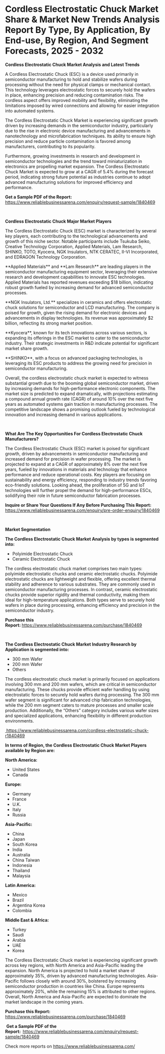 <p><h1>Cordless Electrostatic Chuck Market Share & Market New Trends Analysis Report By Type, By Application, By End-use, By Region, And Segment Forecasts, 2025 - 2032</h1></p><p><strong>Cordless Electrostatic Chuck Market Analysis and Latest Trends</strong></p>
<p><p>A Cordless Electrostatic Chuck (ESC) is a device used primarily in semiconductor manufacturing to hold and stabilize wafers during processing without the need for physical clamps or mechanical contact. This technology leverages electrostatic forces to securely hold the wafers in place, enhancing precision and reducing contamination risks. The cordless aspect offers improved mobility and flexibility, eliminating the limitations imposed by wired connections and allowing for easier integration into automated systems.</p><p>The Cordless Electrostatic Chuck Market is experiencing significant growth driven by increasing demands in the semiconductor industry, particularly due to the rise in electronic device manufacturing and advancements in nanotechnology and microfabrication techniques. Its ability to ensure high precision and reduce particle contamination is favored among manufacturers, contributing to its popularity.</p><p>Furthermore, growing investments in research and development in semiconductor technologies and the trend toward miniaturization in electronics are propelling market expansion. The Cordless Electrostatic Chuck Market is expected to grow at a CAGR of 5.4% during the forecast period, indicating strong future potential as industries continue to adopt advanced manufacturing solutions for improved efficiency and performance.</p></p>
<p><strong>Get a Sample PDF of the Report:&nbsp;</strong> <a href="https://www.reliablebusinessarena.com/enquiry/request-sample/1840469?utm_campaign=2258&utm_medium=2&utm_source=Github&utm_content=ia&utm_term=13022025&utm_id=cordless-electrostatic-chuck">https://www.reliablebusinessarena.com/enquiry/request-sample/1840469</a></p>
<p>&nbsp;</p>
<p><strong>Cordless Electrostatic Chuck Major Market Players</strong></p>
<p><p>The Cordless Electrostatic Chuck (ESC) market is characterized by several key players, each contributing to the technological advancements and growth of this niche sector. Notable participants include Tsukuba Seiko, Creative Technology Corporation, Applied Materials, Lam Research, SHINKO, TOTO, Kyocera, NGK Insulators, NTK CERATEC, II-VI Incorporated, and EDRAGON Technology Corporation.</p><p>**Applied Materials** and **Lam Research** are leading players in the semiconductor manufacturing equipment sector, leveraging their extensive research and development capabilities to innovate ESC technologies. Applied Materials has reported revenues exceeding $18 billion, indicating robust growth fueled by increasing demand for advanced semiconductor processes.</p><p>**NGK Insulators, Ltd.** specializes in ceramics and offers electrostatic chuck solutions for semiconductor and LCD manufacturing. The company is poised for growth, given the rising demand for electronic devices and advancements in display technologies. Its revenue was approximately $2 billion, reflecting its strong market position.</p><p>**Kyocera**, known for its tech innovations across various sectors, is expanding its offerings in the ESC market to cater to the semiconductor industry. Their strategic investments in R&D indicate potential for significant market share growth.</p><p>**SHINKO**, with a focus on advanced packaging technologies, is leveraging its ESC products to address the growing need for precision in semiconductor manufacturing. </p><p>Overall, the cordless electrostatic chuck market is expected to witness substantial growth due to the booming global semiconductor market, driven by increasing demands for high-performance electronic components. The market size is predicted to expand dramatically, with projections estimating a compound annual growth rate (CAGR) of around 10% over the next five years as automated systems gain traction in manufacturing processes. The competitive landscape shows a promising outlook fueled by technological innovation and increasing demand in various applications.</p></p>
<p>&nbsp;</p>
<p><strong>What Are The Key Opportunities For Cordless Electrostatic Chuck Manufacturers?</strong></p>
<p><p>The Cordless Electrostatic Chuck (ESC) market is poised for significant growth, driven by advancements in semiconductor manufacturing and increased demand for precision in wafer processing. The market is projected to expand at a CAGR of approximately 8% over the next five years, fueled by innovations in materials and technology that enhance performance and reduce operational costs. Key players are focusing on sustainability and energy efficiency, responding to industry trends favoring eco-friendly solutions. Looking ahead, the proliferation of 5G and IoT technologies will further propel the demand for high-performance ESCs, solidifying their role in future semiconductor fabrication processes.</p></p>
<p><strong>Inquire or Share Your Questions If Any Before Purchasing This Report:</strong> <a href="https://www.reliablebusinessarena.com/enquiry/pre-order-enquiry/1840469?utm_campaign=2258&utm_medium=2&utm_source=Github&utm_content=ia&utm_term=13022025&utm_id=cordless-electrostatic-chuck">https://www.reliablebusinessarena.com/enquiry/pre-order-enquiry/1840469</a></p>
<p>&nbsp;</p>
<p><strong>Market Segmentation</strong></p>
<p><strong>The Cordless Electrostatic Chuck Market Analysis by types is segmented into:</strong></p>
<p><ul><li>Polyimide Electrostatic Chuck</li><li>Ceramic Electrostatic Chuck</li></ul></p>
<p><p>The cordless electrostatic chuck market comprises two main types: polyimide electrostatic chucks and ceramic electrostatic chucks. Polyimide electrostatic chucks are lightweight and flexible, offering excellent thermal stability and adherence to various substrates. They are commonly used in semiconductor manufacturing processes. In contrast, ceramic electrostatic chucks provide superior rigidity and thermal conductivity, making them ideal for high-temperature applications. Both types serve to securely hold wafers in place during processing, enhancing efficiency and precision in the semiconductor industry.</p></p>
<p><strong>Purchase this Report:&nbsp;</strong><a href="https://www.reliablebusinessarena.com/purchase/1840469?utm_campaign=2258&utm_medium=2&utm_source=Github&utm_content=ia&utm_term=13022025&utm_id=cordless-electrostatic-chuck">https://www.reliablebusinessarena.com/purchase/1840469</a></p>
<p>&nbsp;</p>
<p><strong>The Cordless Electrostatic Chuck Market Industry Research by Application is segmented into:</strong></p>
<p><ul><li>300 mm Wafer</li><li>200 mm Wafer</li><li>Others</li></ul></p>
<p><p>The cordless electrostatic chuck market is primarily focused on applications involving 300 mm and 200 mm wafers, which are critical in semiconductor manufacturing. These chucks provide efficient wafer handling by using electrostatic forces to securely hold wafers during processing. The 300 mm wafer segment is significant for advanced chip fabrication technologies, while the 200 mm segment caters to mature processes and smaller scale production. Additionally, the “Others” category includes various wafer sizes and specialized applications, enhancing flexibility in different production environments.</p></p>
<p><a href="https://www.reliablebusinessarena.com/cordless-electrostatic-chuck-r1840469?utm_campaign=2258&utm_medium=2&utm_source=Github&utm_content=ia&utm_term=13022025&utm_id=cordless-electrostatic-chuck">&nbsp;https://www.reliablebusinessarena.com/cordless-electrostatic-chuck-r1840469</a></p>
<p><strong>In terms of Region, the Cordless Electrostatic Chuck Market Players available by Region are:</strong></p>
<p>
    <p> <strong> North America: </strong>
        <ul>
            <li>United States</li>
            <li>Canada</li>
        </ul>
        </p> 
    <p> <strong> Europe: </strong>
        <ul>
            <li>Germany</li>
            <li>France</li>
            <li>U.K.</li>
            <li>Italy</li>
            <li>Russia</li>
        </ul>
        </p> 
    <p> <strong> Asia-Pacific: </strong>
        <ul>
            <li>China</li>
            <li>Japan</li>
            <li>South Korea</li>
            <li>India</li>
            <li>Australia</li>
            <li>China Taiwan</li>
            <li>Indonesia</li>
            <li>Thailand</li>
            <li>Malaysia</li>
        </ul>
        </p> 
    <p> <strong> Latin America: </strong>
        <ul>
            <li>Mexico</li>
            <li>Brazil</li>
            <li>Argentina Korea</li>
            <li>Colombia</li>
        </ul>
        </p> 
    <p> <strong> Middle East & Africa: </strong>
        <ul>
            <li>Turkey</li>
            <li>Saudi</li>
            <li>Arabia</li>
            <li>UAE</li>
            <li>Korea</li>
        </ul>
    </p>
    </p>
<p><p>The Cordless Electrostatic Chuck market is experiencing significant growth across key regions, with North America and Asia-Pacific leading the expansion. North America is projected to hold a market share of approximately 35%, driven by advanced manufacturing technologies. Asia-Pacific follows closely with around 30%, bolstered by increasing semiconductor production in countries like China. Europe represents approximately 20%, while the remaining 15% is attributed to other regions. Overall, North America and Asia-Pacific are expected to dominate the market landscape in the coming years.</p></p>
<p><strong>Purchase this Report: </strong><a href="https://www.reliablebusinessarena.com/purchase/1840469?utm_campaign=2258&utm_medium=2&utm_source=Github&utm_content=ia&utm_term=13022025&utm_id=cordless-electrostatic-chuck">https://www.reliablebusinessarena.com/purchase/1840469</a></p>
<p>&nbsp;<strong>Get a Sample PDF of the Report:&nbsp;&nbsp;</strong><a href="https://www.reliablebusinessarena.com/enquiry/request-sample/1840469?utm_campaign=2258&utm_medium=2&utm_source=Github&utm_content=ia&utm_term=13022025&utm_id=cordless-electrostatic-chuck">https://www.reliablebusinessarena.com/enquiry/request-sample/1840469</a></p>
<p><strong></strong></p>
<p>Check more reports on <a href="https://www.reliablebusinessarena.com/?utm_campaign=2258&utm_medium=2&utm_source=Github&utm_content=ia&utm_term=13022025&utm_id=cordless-electrostatic-chuck">https://www.reliablebusinessarena.com/</a></p>